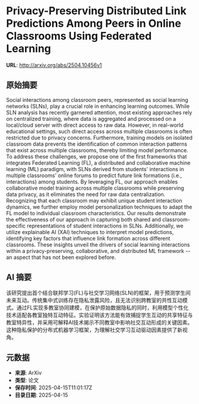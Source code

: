 # Privacy-Preserving Distributed Link Predictions Among Peers in Online Classrooms Using Federated Learning

**URL**: http://arxiv.org/abs/2504.10456v1

## 原始摘要

Social interactions among classroom peers, represented as social learning
networks (SLNs), play a crucial role in enhancing learning outcomes. While SLN
analysis has recently garnered attention, most existing approaches rely on
centralized training, where data is aggregated and processed on a local/cloud
server with direct access to raw data. However, in real-world educational
settings, such direct access across multiple classrooms is often restricted due
to privacy concerns. Furthermore, training models on isolated classroom data
prevents the identification of common interaction patterns that exist across
multiple classrooms, thereby limiting model performance. To address these
challenges, we propose one of the first frameworks that integrates Federated
Learning (FL), a distributed and collaborative machine learning (ML) paradigm,
with SLNs derived from students' interactions in multiple classrooms' online
forums to predict future link formations (i.e., interactions) among students.
By leveraging FL, our approach enables collaborative model training across
multiple classrooms while preserving data privacy, as it eliminates the need
for raw data centralization. Recognizing that each classroom may exhibit unique
student interaction dynamics, we further employ model personalization
techniques to adapt the FL model to individual classroom characteristics. Our
results demonstrate the effectiveness of our approach in capturing both shared
and classroom-specific representations of student interactions in SLNs.
Additionally, we utilize explainable AI (XAI) techniques to interpret model
predictions, identifying key factors that influence link formation across
different classrooms. These insights unveil the drivers of social learning
interactions within a privacy-preserving, collaborative, and distributed ML
framework -- an aspect that has not been explored before.


## AI 摘要

该研究提出首个结合联邦学习(FL)与社交学习网络(SLN)的框架，用于预测学生间未来互动。传统集中式训练存在隐私泄露风险，且无法识别跨教室的共性互动模式。通过FL实现多教室协同建模，在保护原始数据隐私的同时，利用模型个性化技术适配各教室独特互动特征。实验证明该方法能有效捕捉学生互动的共享特征与教室特异性，并采用可解释AI技术揭示不同教室中影响社交互动形成的关键因素。这种隐私保护的分布式机器学习框架，为理解社交学习互动驱动因素提供了新视角。

## 元数据

- **来源**: ArXiv
- **类型**: 论文
- **保存时间**: 2025-04-15T11:01:17Z
- **目录日期**: 2025-04-15
